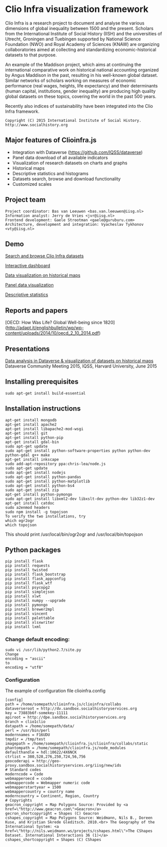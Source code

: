 # Clio Infra visualization framework 
Clio Infra is a research project to document and analyse the various dimensions of global inequality
between 1500 and the present. Scholars from the International Institute of Social History (IISH) and the
universities of Utrecht, Groningen and Tuebingen supported by National Science Foundation (NWO) and
Royal Academy of Sciences (KNAW) are organizing collaboratories aimed at collecting and standardizing
economic-historical datasets to that purpose. 

An example of the Maddison project, which aims at continuing
the international comparative work on historical national accounting organized by Angus Maddison in the
past, resulting in his well-known global dataset. Similar networks of scholars working on measures of
economic performance (real wages, heights, life expectancy) and their determinants (human capital,
institutions, gender inequality) are producing high quality global datasets on these topics, covering the world
in the past 500 years. 

Recently also indices of sustainability have been integrated into the Clio Infra
framework. 
```
Copyright (C) 2015 International Institute of Social History.
http://www.socialhistory.org
```

## Major features of Clioinfra.js
- Integration with Dataverse (https://github.com/IQSS/dataverse)
- Panel data download of all available indicators
- Visualization of research datasets on charts and graphs
- Historical maps
- Descriptive statistics and histograms 
- Datasets search, browse and download functionality
- Customized scales

## Project team
```
Project coordinator: Bas van Leeuwen <bas.van.leeuwen@iisg.nl> 
Information analyst: Jerry de Vries <jvr@iisg.nl>
Frontend development: Gaele Strootman <gaele@guruburu.com>
Architecture, development and integration: Vyacheslav Tykhonov <vty@iisg.nl>
```

## Demo
[Search and browse Clio Infra datasets](http://cliov4.sandbox.socialhistoryservices.org/datasets/search)

[Interactive dashboard](http://dpe.sandbox.socialhistoryservices.org/collabs/dashboard?action=visualize&yearmin=1500&yearmax=2012&loc=250&loc=276&loc=528&loc=380&loc=724&dataset=hdl%3A10622%2F4X6NCK%3A114%3A115)

[Data visualization on historical maps](http://dpe.sandbox.socialhistoryservices.org/collabs/mapslider?action=map&year=1981&handle=hdl:10622/4X6NCK)

[Panel data visualization](http://dpe.sandbox.socialhistoryservices.org/collabs/panel?start=on&aggr=on&hist=&handle=Panel[%27hdl%3A10622/4X6NCK%27%2C%20%27hdl%3A10622/F16UDU%27]&ctrlist=276%2C528&yearmin=1900&yearmax=2013)

[Descriptive statistics](http://dpe.sandbox.socialhistoryservices.org/collabs/statistics?start=on&aggr=on&hist=&handle=Panel[%27hdl%3A10622/4X6NCK%27%2C%20%27hdl%3A10622/F16UDU%27]&ctrlist=&yearmin=1900&yearmax=2013)

## Reports and papers
[OECD: How Was Life? Global Well-being since 1820] (http://adapt.it/englishbulletin/wp/wp-content/uploads/2014/10/oecd_2_10_2014.pdf)

## Presentations
[Data analysis in Dataverse & visualization of datasets on historical maps](http://projects.iq.harvard.edu/dataverse-community-meeting/people/vyacheslav-tykhonov)
Dataverse Community Meeting 2015, IQSS, Harvard University, June 2015

## Installing prerequisites
```
sudo apt-get install build-essential
```
## Installation instructions
```
apt-get install mongodb
apt-get install apache2
apt-get install libapache2-mod-wsgi
apt-get install git
apt-get install python-pip
apt-get install gdal-bin
sudo apt-get update
sudo apt-get install python-software-properties python python-dev python-gdal g++ make
apt-get install inkscape
sudo add-apt-repository ppa:chris-lea/node.js
sudo apt-get update
sudo apt-get install nodejs
sudo apt-get install python-pandas
sudo apt-get install python-matplotlib
sudo apt-get install python-bs4
sudo apt-get install zip
apt-get install python-pymongo
sudo apt-get install libxml2-dev libxslt-dev python-dev lib32z1-dev
apt-get install catdoc
sudo a2enmod headers
sudo npm install -g topojson
To verify the two installations, try
which ogr2ogr
which topojson
```
This should print /usr/local/bin/ogr2ogr and /usr/local/bin/topojson

## Python packages
```
pip install flask
pip install requests
pip install twisted
pip install flask_bootstrap
pip install flask_appconfig
pip install flask_wtf
pip install psycopg2
pip install simplejson
pip install xlwt
pip install numpy --upgrade
pip install pymongo
pip install brewer2mpl
pip install vincent
pip install palettable
pip install xlsxwriter
pip install lxml 
```

### Change default encoding:
```
sudo vi /usr/lib/python2.7/site.py
Change
encoding = "ascii"
to
encoding = "utf8"
```

### Configuration
The example of configuration file clioinfra.config
```
[config]
path = /home/somepath/clioinfra.js/clioinfra/collabs
dataverseroot = http://dv.sandbox.socialhistoryservices.org
key = 73883b6f-somekey-11111
apiroot = http://dpe.sandbox.socialhistoryservices.org
branch = clio1clio
datapath = /home/somepath/data/
perl = /usr/bin/perl
modernnames = F16UDU
tmpdir = /tmp/test
imagepath = /home/somepath/clioinfra.js/clioinfra/collabs/static
phantompath = /home/somepath/clioinfra.js/node_modules
defaulthandle = hdl:10622/4X6NCK
ctrlist = 380,528,276,250,724,56,756
geocoderapi = http://geo-proxy.sandbox.socialhistoryservices.org/iisg/new/ids
# Standard codes
moderncode = Code
webmapperoecd = ccode
webmappercode = Webmapper numeric code
webmapperstartyear = 1500
webmappercountry = country name
moderncountry = Continent, Region, Country
# Copyrights
geacron_copyright = Map Polygons Source: Provided by <a href=\"http://www.geacron.com\">Geacron</a>
gecron_shortcopyright = Shapes (C) Geacron
cshapes_copyright = Map Polygons Source: Weidmann, Nils B., Doreen Kuse, and Kristian Skrede Gleditsch. 2010.<br> The Geography of the International System: <a href=\"http://nils.weidmann.ws/projects/cshapes.html\">The CShapes Dataset. International Interactions 36 (1)</a>
cshapes_shortcopyright = Shapes (C) CShapes
```
